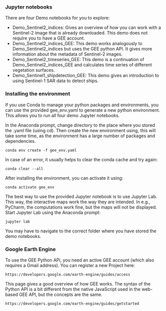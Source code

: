 ### Jupyter notebooks<br>
There are four Demo notebooks for you to explore:<br>
- Demo_Sentinel2_indices: Gives an overview of how you can work with a Sentinel-2 image that is already downloaded. This demo does not require you to have a GEE account.
- Demo_Sentinel2_indices_GEE: This demo works analogously to Demo_Sentinel2_indices but uses the GEE python API. It gives more information about the metadata of Sentinel-2 images.
- Demo_Sentinel2_timeseries_GEE: This demo is a continuation of Demo_Sentinel2_indices_GEE and calculates time series of different vegetation surfaces.
- Demo_Sentinel1_shipdetection_GEE: This demo gives an introduction to using Sentinel-1 SAR data to detect ships.  

### Installing the environment<br>
If you use Conda to manage your python packages and environments, you can use the provided gee_env.yaml to generate a new python environment. This allows you to run all four demo Jupyter notebooks.<br>

In the Anaconda prompt, change directory to the place where you stored the .yaml file (using cd). Then create the new environment using, this will take some time, as the environment has a large number of packages and dependencies.<br>

    conda env create -f gee_env.yaml 

In case of an error, it usually helps to clear the conda cache and try again:<br>

    conda clear --all 

After installing the environment, you can activate it using:<br>

    conda activate gee_env

The best way to use the provided Jupyter notebook is to use Jupyter Lab. This way, the interactive maps work the way they are intended. In e.g., PyCharm, the computations work fine, but the maps will not be displayed.<br>
Start Jupyter Lab using the Anaconda prompt:

    jupyter lab

You may have to navigate to the correct folder where you have stored the demo notebooks.

### Google Earth Engine<br>
To use the GEE Python APi, you need an active GEE account (which also requires a Gmail address). You can register a new Project here:<br>

    https://developers.google.com/earth-engine/guides/access

This page gives a good overview of how GEE works. The syntax of the Python API is a bit different from the native JavaScript used in the web-based GEE API, but the concepts are the same.

    https://developers.google.com/earth-engine/guides/getstarted
    

